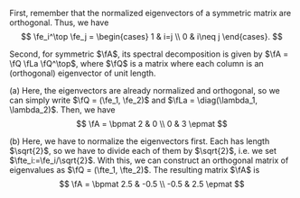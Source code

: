 First, remember that the normalized eigenvectors of a symmetric matrix are orthogonal. Thus, we have
$$
\fe_i^\top \fe_j = \begin{cases} 1 & i=j \\ 0 & i\neq j \end{cases}.
$$

Second, for symmetric $\fA$, its spectral decomposition is given by $\fA = \fQ \fLa \fQ^\top$, where $\fQ$ is a matrix where each column is an (orthogonal) eigenvector of unit length.

(a) Here, the eigenvectors are already normalized and orthogonal, so we can simply write $\fQ = (\fe_1, \fe_2)$ and $\fLa = \diag(\lambda_1, \lambda_2)$. Then, we have
  $$
  \fA = \bpmat 2 & 0 \\
    0 & 3
    \epmat
  $$

(b) Here, we have to normalize the eigenvectors first. Each has length $\sqrt{2}$, so we have to divide each of them by $\sqrt{2}$, i.e. we set $\fte_i:=\fe_i/\sqrt{2}$. With this, we can construct an orthogonal matrix of eigenvalues as $\fQ = (\fte_1, \fte_2)$. The resulting matrix $\fA$ is
  $$
  \fA = \bpmat 
    2.5 & -0.5 \\
    -0.5 & 2.5
    \epmat
  $$